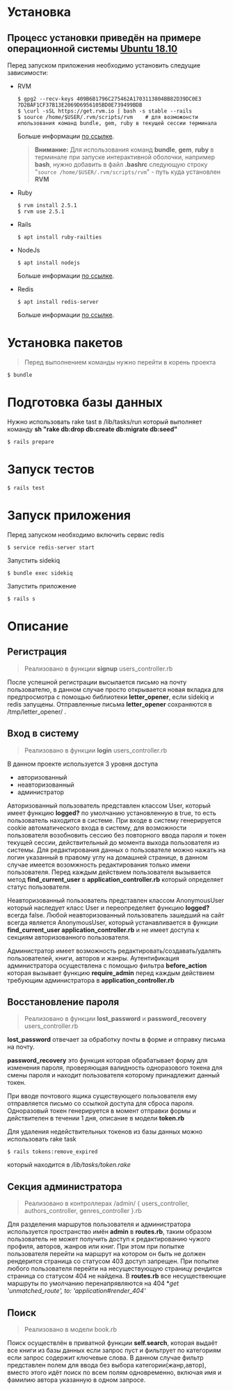 # Установка

## Процесс установки приведён на примере операционной системы [Ubuntu 18.10](http://releases.ubuntu.com/18.10/)

Перед запуском приложения необходимо установить следущие зависимости:
  - RVM
    ```
    $ gpg2 --recv-keys 409B6B1796C275462A1703113804BB82D39DC0E3 7D2BAF1CF37B13E2069D6956105BD0E739499BDB
    $ \curl -sSL https://get.rvm.io | bash -s stable --rails
    $ source /home/$USER/.rvm/scripts/rvm    # для возможонсти ипользования команд bundle, gem, ruby в текущей сессии терминала
    ```
    Больше информации [по ссылке](https://rvm.io/rvm/install).

    > **Внимание:** Для использования команд **bundle**, **gem**, **ruby** в терминале при запуске интерактивной оболочки, например **bash**, нужно добавить в файл **.bashrc** следующую строку "`source /home/$USER/.rvm/scripts/rvm`" - путь куда установлен **RVM**

  - Ruby
    ```
    $ rvm install 2.5.1
    $ rvm use 2.5.1
    ```
  - Rails
    ```
    $ apt install ruby-railties
    ```
  - NodeJs
    ```
    $ apt install nodejs
    ```
    Больше информации [по ссылке](https://nodejs.org/en/download/).
  - Redis
    ```
    $ apt install redis-server
    ```
    Больше информации [по ссылке](https://redis.io/topics/quickstart).
  
# Установка пакетов
> Перед выполнением команды нужно перейти в корень проекта
```
$ bundle
```
# Подготовка базы данных

Нужно использовать rake tast в /lib/tasks/run 
который выполняет команду  **sh "rake db:drop db:create db:migrate db:seed"**

```
$ rails prepare
```

# Запуск тестов
```
$ rails test
```

# Запуск приложения
Перед запуском необходимо включить сервис redis
```
$ service redis-server start
```
Запустить sidekiq
```
$ bundle exec sidekiq
```
Запустить приложение
```
$ rails s
```

# Описание

## Регистрация
> Реализовано в функции **signup** users_controller.rb

После успешной регистрации высылается письмо на почту пользователю, в данном случае просто открывается новая вкладка для предпросмотра с помощью библиотеки **letter_opener**, если sidekiq и redis запущены. Отправленные письма **letter_opener** сохраняются в /tmp/letter_opener/ .

## Вход в систему
> Реализовано в функции **login** users_controller.rb

В данном проекте используется 3 уровня доступа
 - авторизованный
 - неавторизованный
 - администратор

Авторизованный пользователь представлен классом User, который имеет функцию **logged?** по умолчанию установленную в true, то есть пользователь находится в системе. При входе в систему генерируется cookie автоматического входа в систему, для возможности пользователя возобновить сессию без повторного ввода пароля и токен текущей сессии, действительный до момента выхода пользователя из системы. Для редактирования данных о пользователе можно нажать на логин указанный в правому углу на домашней странице, в данном случае имеется возомжность редактирования только имени пользователя. Перед каждым действием пользователя вызывается метод **find_current_user** в **application_controller.rb** который определяет статус пользователя.

Неавторизованный пользователь представлен классом AnonymousUser который наследует класс User и переопределяет функцию **logged?** всегда false. Любой неавторизованный пользователь зашедший на сайт всегда является AnonymousUser, который устанавливается в функции **find_current_user application_controller.rb** и не имеет доступа к секциям авторизованного пользователя.

Администратор имеет возможность редактировать/создавать/удалять пользователей, книги, авторов и жанры. Аутентификация администратора осуществлена с помощью фильтра **before_action** которая вызывает функцию **require_admin** перед каждым действием требующим администратора в **application_controller.rb** 

## Восстановление пароля
> Реализовано в функции **lost_password** и **password_recovery** users_controller.rb

**lost_password** отвечает за обработку почты в форме и отправку письма на почту.

**password_recovery** это функция которая обрабатывает форму для изменения пароля, проверяющая валидность одноразового токена для смены пароля и находит пользователя которому принадлежит данный токен.

При вводе почтового ящика существующего пользователя ему отправляется письмо со ссылкой доступа для сброса пароля. Одноразовый токен генерируется в момент отправки формы и действителен в течении 1 дня, описание в модели **token.rb**

Для удаления недействительных токенов из базы данных можно использовать rake task
```
$ rails tokens:remove_expired
```
который находится в */lib/tasks/token.rake*

## Секция администратора
> Реализовано в контроллерах /admin/ { users_controller, authors_controller, genres_controller }.rb

Для разделения маршрутов пользователя и администратора используется пространство имён **admin** в **routes.rb**, таким образом пользователь не может получить доступ к редактированию чужого профиля, авторов, жанров или книг. При этом при попытке пользователя перейти на маршрут на котором он быть не должен рендерится страница со статусом 403 доступ запрещен. При попытке любого пользователя перейти на несуществующую страницу рендится страница со статусом 404 не найдена. В **routes.rb** все несуществеющие маршруты по умолчанию перенапрявляются на 404 **get '*unmatched_route', to: 'application#render_404'**




## Поиск
> Реализовано в модели book.rb

Поиск осуществлён в приватной функции **self.search**, которая выдаёт все книги из базы данных если запрос пуст и фильтрует по категориям если запрос содержит ключевые слова. В данном случае фильтр представлен полем для ввода без выбора категории(жанр,автор), вместо этого идёт поиск по всем полям одновременно, включая имя и фамилию автора указанную в одном запросе. 

